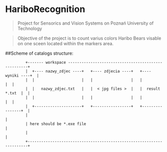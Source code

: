 # HariboRecognition
>Project for Sensorics and Vision Systems on Poznań University of Technology

>Objective of the project is to count varius colors Haribo Bears visable on one sceen located within the markers area.

##Scheme of catalogs structure:

             +------- workspace ----------------------------------------------------+
             |  +---- nazwy_zdjec ----+   +---- zdjecia ----+   +---- wyniki ----+  |
             |  |                     |   |                 |   |                |  |
             |  |   nazwy_zdjec.txt   |   |  < jpg files >  |   |  result *.txt  |  |
             |  |                     |   |                 |   |                |  |
             |  +---------------------+   +-----------------+   +----------------+  |
             |                                                                      |
             | here should be *.exe file                                            |
             |                                                                      |
             +----------------------------------------------------------------------+
